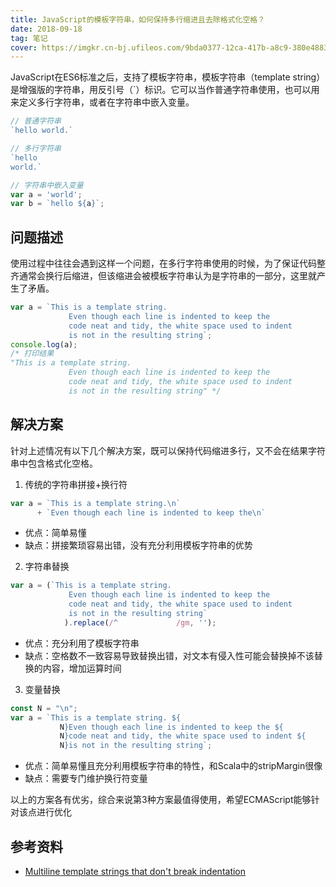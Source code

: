 ```yaml
---
title: JavaScript的模板字符串，如何保持多行缩进且去除格式化空格？
date: 2018-09-18
tag: 笔记
cover: https://imgkr.cn-bj.ufileos.com/9bda0377-12ca-417b-a8c9-380e48834ade.png
---
```


JavaScript在ES6标准之后，支持了模板字符串，模板字符串（template string）是增强版的字符串，用反引号（`）标识。它可以当作普通字符串使用，也可以用来定义多行字符串，或者在字符串中嵌入变量。  

```js 
// 普通字符串
`hello world.`

// 多行字符串
`hello
world.`

// 字符串中嵌入变量
var a = 'world';
var b = `hello ${a}`;
```

## 问题描述

使用过程中往往会遇到这样一个问题，在多行字符串使用的时候，为了保证代码整齐通常会换行后缩进，但该缩进会被模板字符串认为是字符串的一部分，这里就产生了矛盾。

```js
var a = `This is a template string.
             Even though each line is indented to keep the
             code neat and tidy, the white space used to indent
             is not in the resulting string`;
console.log(a);
/* 打印结果
"This is a template string.
             Even though each line is indented to keep the
             code neat and tidy, the white space used to indent
             is not in the resulting string" */
```

## 解决方案

针对上述情况有以下几个解决方案，既可以保持代码缩进多行，又不会在结果字符串中包含格式化空格。

1. 传统的字符串拼接+换行符

```js
var a = `This is a template string.\n`
      + `Even though each line is indented to keep the\n`
```

- 优点：简单易懂
- 缺点：拼接繁琐容易出错，没有充分利用模板字符串的优势

2. 字符串替换

```js
var a = (`This is a template string.
             Even though each line is indented to keep the
             code neat and tidy, the white space used to indent
             is not in the resulting string`
            ).replace(/^             /gm, '');
```

- 优点：充分利用了模板字符串
- 缺点：空格数不一致容易导致替换出错，对文本有侵入性可能会替换掉不该替换的内容，增加运算时间

3. 变量替换

```js
const N = "\n";
var a = `This is a template string. ${
           N}Even though each line is indented to keep the ${
           N}code neat and tidy, the white space used to indent ${
           N}is not in the resulting string`;
```

- 优点：简单易懂且充分利用模板字符串的特性，和Scala中的stripMargin很像
- 缺点：需要专门维护换行符变量


以上的方案各有优劣，综合来说第3种方案最值得使用，希望ECMAScript能够针对该点进行优化

## 参考资料

- [Multiline template strings that don't break indentation](https://esdiscuss.org/topic/multiline-template-strings-that-don-t-break-indentation)